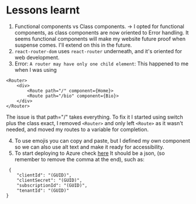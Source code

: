 # Lessons learnt

1. Functional components vs Class components.
   -> I opted for functional components, as class components are now oriented to Error handling. It seems functional components will make my website future proof when suspense comes.
   I'll extend on this in the future.
2. `react-router-dom` uses `react-router` underneath, and it's oriented for web development.
3. Error: `A router may have only one child element`:
   This happened to me when I was using

```
<Router>
    <div>
        <Route path="/" component={Home}>
        <Route path="/bio" component={Bio}>
    </div>
</Router>
```

The issue is that path="/" takes everything. To fix it I started using switch plus the class exact, I removed `<Router>` and only left `<Route>` as it wasn't needed, and moved my routes to a variable for completion.

4. To use emojis you can copy and paste, but I defined my own component so we can also use alt text and make it ready for accessibility.
5. To start deploying to Azure check [here](https://github.com/Azure/actions-workflow-samples/blob/master/assets/create-secrets-for-GitHub-workflows.md)
   It should be a json, (so remember to remove the comma at the end), such as:

```
 {
    "clientId": "(GUID)",
    "clientSecret": "(GUID)",
    "subscriptionId": "(GUID)",
    "tenantId": "(GUID)"
}
```
